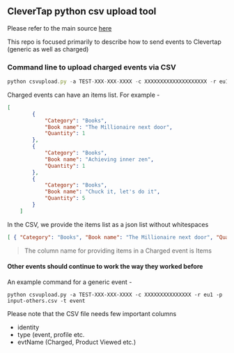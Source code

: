 
## CleverTap python csv upload tool

Please refer to the main source [here](https://github.com/CleverTap/clevertap-csv-upload)

This repo is focused primarily to describe how to send events to Clevertap (generic as well as charged)

### Command line to upload charged events via CSV
```javascript
python csvupload.py -a TEST-XXX-XXX-XXXX -c XXXXXXXXXXXXXXXXXXXX -r eu1 -p input-charged.csv -t event
```

Charged events can have an items list. For example -
```json
[
        {
            "Category": "Books",
            "Book name": "The Millionaire next door",
            "Quantity": 1
        },
        {
            "Category": "Books",
            "Book name": "Achieving inner zen",
            "Quantity": 1
        },
        {
            "Category": "Books",
            "Book name": "Chuck it, let's do it",
            "Quantity": 5
        }
    ]
```

In the CSV, we provide the items list as a json list without whitespaces

```json
[ { "Category": "Books", "Book name": "The Millionaire next door", "Quantity": 1 }, { "Category": "Books", "Book name": "Achieving inner zen", "Quantity": 1 }, { "Category": "Books", "Book name": "Chuck it, let's do it", "Quantity": 5 } ]
```

> The column name for providing items in a Charged event is Items

#### Other events should continue to work the way they worked before

An example command for a generic event - 
```
python csvupload.py -a TEST-XXX-XXX-XXXX -c XXXXXXXXXXXXXXX -r eu1 -p input-others.csv -t event
```

Please note that the CSV file needs few important columns

- identity
- type (event, profile etc.
- evtName (Charged, Product Viewed etc.)
